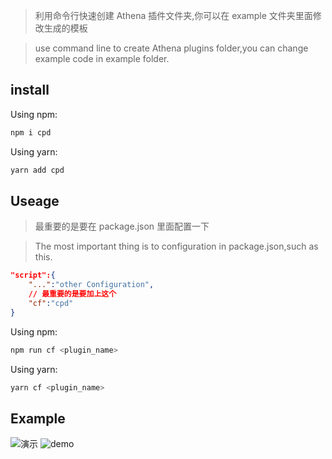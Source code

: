 > 利用命令行快速创建 Athena 插件文件夹,你可以在 example 文件夹里面修改生成的模板

> use command line to create Athena plugins folder,you can change example code in example folder.

## install

Using npm:

```javascript
npm i cpd
```

Using yarn:

```javascript
yarn add cpd
```

## Useage

> 最重要的是要在 package.json 里面配置一下

> The most important thing is to configuration in package.json,such as this.

```json
"script":{
    "...":"other Configuration",
    // 最重要的是要加上这个
    "cf":"cpd"
}
```

Using npm:

```javascript
npm run cf <plugin_name>
```

Using yarn:

```javascript
yarn cf <plugin_name>
```

## Example

![演示](http://s01el4yfr.bkt.clouddn.com/npm_readme/cf.png)
![demo](http://s01el4yfr.bkt.clouddn.com/npm_readme/demo.png)
